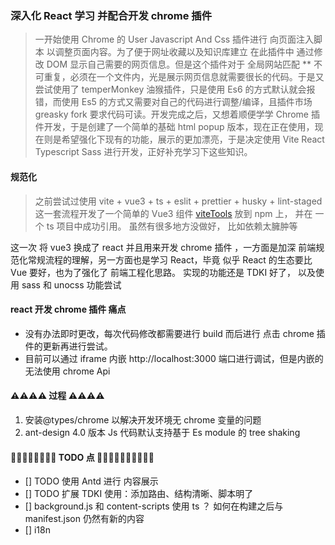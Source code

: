 ### 深入化 React 学习 并配合开发 chrome 插件

> 一开始使用 Chrome 的 User Javascript And Css 插件进行 向页面注入脚本 以调整页面内容。为了便于网址收藏以及知识库建立 在此插件中 通过修改 DOM 显示自己需要的网页信息。但是这个插件对于 全局网站匹配 \*\* 不可重复，必须在一个文件内，光是展示网页信息就需要很长的代码。于是又尝试使用了 temperMonkey 油猴插件，只是使用 Es6 的方式默认就会报错，而使用 Es5 的方式又需要对自己的代码进行调整/编译，且插件市场 greasky fork 要求代码可读。开发完成之后，又想着顺便学学 Chrome 插件开发，于是创建了一个简单的基础 html popup 版本，现在正在使用，现在则是希望强化下现有的功能，展示的更加漂亮，于是决定使用 Vite React Typescript Sass 进行开发，正好补充学习下这些知识。

#### 规范化

> 之前尝试过使用 vite + vue3 + ts + eslit + prettier + husky + lint-staged 这一套流程开发了一个简单的 Vue3 组件 [viteTools](https://gitee.com/xy406043/xy-vite-tools.git) 放到 npm 上， 并在 一个 ts 项目中成功引用。 虽然有很多地方没做好， 比如依赖太臃肿等

这一次 将 vue3 换成了 react 并且用来开发 chrome 插件 ，一方面是加深 前端规范化常规流程的理解，另一方面也是学习 React，毕竟 似乎 React 的生态要比 Vue 要好，也为了强化了 前端工程化思路。
实现的功能还是 TDKI 好了， 以及使用 sass 和 unocss 功能尝试

#### react 开发 chrome 插件 痛点

- 没有办法即时更改，每次代码修改都需要进行 build 而后进行 点击 chrome 插件的更新再进行尝试。
  <!-- 幸好使用 vite 打包非常快。-- 只是yarn dev 时 -->
- 目前可以通过 iframe 内嵌 http://localhost:3000 端口进行调试，但是内嵌的无法使用 chrome Api

#### ⚠️⚠️⚠️⚠️ 过程 ⚠️⚠️⚠️⚠️

1. 安装@types/chrome 以解决开发环境无 chrome 变量的问题
2. ant-design 4.0 版本 Js 代码默认支持基于 Es module 的 tree shaking

#### 💪🏻💪🏻💪🏻💪🏻 TODO 点 💪🏻💪🏻💪🏻💪🏻💪🏻

- [] TODO 使用 Antd 进行 内容展示
- [] TODO 扩展 TDKI 使用：添加路由、结构清晰、脚本明了
- [] background.js 和 content-scripts 使用 ts ？ 如何在构建之后与 manifest.json 仍然有新的内容
- [] i18n
